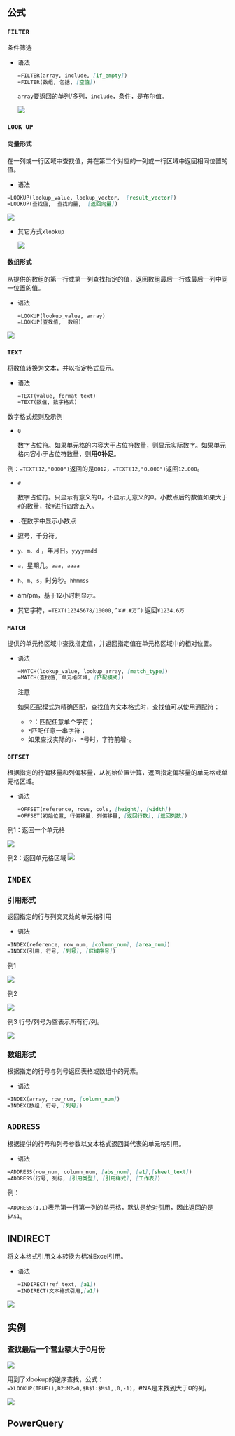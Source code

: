 ## 公式

### `FILTER`

条件筛选

- 语法

  ```markdown
  =FILTER(array, include, [if_empty])
  =FILTER(数组, 包括, [空值])
  ```

  `array`要返回的单列/多列，`include`，条件，是布尔值。

  ![](https://images.bizha.top/20240422163129.png)

### `LOOK UP`

#### 向量形式

  在一列或一行区域中查找值，并在第二个对应的一列或一行区域中返回相同位置的值。

- 语法

```markdown
=LOOKUP(lookup_value, lookup_vector,  [result_vector])
=LOOKUP(查找值,  查找向量,  [返回向量])
```

![](https://images.bizha.top/lookup.png)

- 其它方式`xlookup`

  ![](https://images.bizha.top/20240422085847.png)

#### 数组形式

从提供的数组的第一行或第一列查找指定的值，返回数组最后一行或最后一列中同一位置的值。

- 语法

  ```markdown
  =LOOKUP(lookup_value, array)
  =LOOKUP(查找值,  数组)
  ```

  

![](https://images.bizha.top/lookup2.png)

### `TEXT` 

将数值转换为文本，并以指定格式显示。

- 语法

  ```markdown
  =TEXT(value, format_text)
  =TEXT(数值, 数字格式)
  ```

数字格式规则及示例

- `0`

  数字占位符。如果单元格的内容大于占位符数量，则显示实际数字。如果单元格内容小于占位符数量，则**用0补足**。

例：`=TEXT(12,"0000")`返回的是`0012`，`=TEXT(12,"0.000")`返回`12.000`。

- `#`

  数字占位符。只显示有意义的0，不显示无意义的0。小数点后的数值如果大于`#`的数量，按`#`进行四舍五入。

- `.`在数字中显示小数点

- 逗号，千分符。

- `y`、`m`、`d` ，年月日。`yyyymmdd`

- `a`，星期几。`aaa`，`aaaa`

- `h`、`m`、`s`，时分秒。`hhmmss`

- am/pm，基于12小时制显示。

- 其它字符，`=TEXT(12345678/10000,”￥#.#万”)` 返回`¥1234.6万`

### `MATCH`

提供的单元格区域中查找指定值，并返回指定值在单元格区域中的相对位置。

- 语法

  ```markdown
  =MATCH(lookup_value, lookup_array, [match_type])
  =MATCH(查找值, 单元格区域, [匹配模式])
  ```

  注意
  
  如果匹配模式为精确匹配，查找值为文本格式时，查找值可以使用通配符：
  
  - `？`：匹配任意单个字符；
  - `*`匹配任意一串字符；
  - 如果查找实际的`?`、`*`号时，字符前增`~`。

### `OFFSET`

根据指定的行偏移量和列偏移量，从初始位置计算，返回指定偏移量的单元格或单元格区域。

- 语法

  ```markdown
  =OFFSET(reference, rows, cols, [height], [width])
  =OFFSET(初始位置, 行偏移量, 列偏移量, [返回行数], [返回列数])
  ```

例1：返回一个单元格

![](https://images.bizha.top/OFFSET.png)

例2：返回单元格区域
![](https://images.bizha.top/OFFSET2.png)



## `INDEX`

### 引用形式

返回指定的行与列交叉处的单元格引用

- 语法

```markdown
=INDEX(reference, row_num, [column_num], [area_num])
=INDEX(引用, 行号, [列号], [区域序号])
```

例1

![](https://images.bizha.top/20240422132305.png)

例2

![](https://images.bizha.top/20240422133246.png)

例3 行号/列号为空表示所有行/列。

![](https://images.bizha.top/20240422133853.png)

### 数组形式

根据指定的行号与列号返回表格或数组中的元素。

- 语法

```markdown
=INDEX(array, row_num, [column_num])
=INDEX(数组, 行号, [列号])
```



## `ADDRESS`

根据提供的行号和列号参数以文本格式返回其代表的单元格引用。

- 语法

```markdown
=ADDRESS(row_num, column_num, [abs_num], [a1],[sheet_text])
=ADDRESS(行号, 列标, [引用类型], [引用样式], [工作表])
```

例：

`=ADDRESS(1,1)`表示第一行第一列的单元格，默认是绝对引用，因此返回的是`$A$1`。



## INDIRECT

将文本格式引用文本转换为标准Excel引用。

- 语法

  ```markdown
  =INDIRECT(ref_text, [a1])
  =INDIRECT(文本格式引用,[a1])
  ```

  

![](https://images.bizha.top/INDIRECT.png)

## 实例

### 查找最后一个营业额大于0月份

![](https://images.bizha.top/20240422152640.png)



用到了xlookup的逆序查找，公式：`=XLOOKUP(TRUE(),B2:M2>0,$B$1:$M$1,,0,-1)`，#NA是未找到大于0的列。

![](https://images.bizha.top/20240422152929.png)

## PowerQuery
